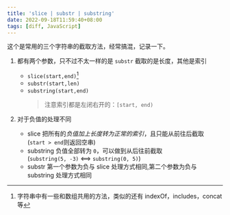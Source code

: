 ```yaml
---
title: 'slice | substr | substring'
date: 2022-09-18T11:59:40+08:00
tags: [diff, JavaScript]
---
```


这个是常用的三个字符串的截取方法，经常搞混，记录一下。

1. 都有两个参数，只不过不太一样的是 `substr` 截取的是长度，其他是索引

   - `slice(start,end)`[^1]
   - `substr(start,len)`
   - `substring(start,end)`
     > 注意索引都是左闭右开的：`[start, end)`

2. 对于负值的处理不同
   - slice 把所有的*负值加上长度转为正常的索引*，且只能从前往后截取  
     (`start > end`则返回空串)
   - substring 负值全部转为 `0`，可以做到从后往前截取  
     (`substring(5, -3)` <==> `substring(0, 5)`)
   - substr 第一个参数为负与 slice 处理方式相同,第二个参数为负与 substring 处理方式相同

[^1]: 字符串中有一些和数组共用的方法，类似的还有 indexOf，includes，concat 等
